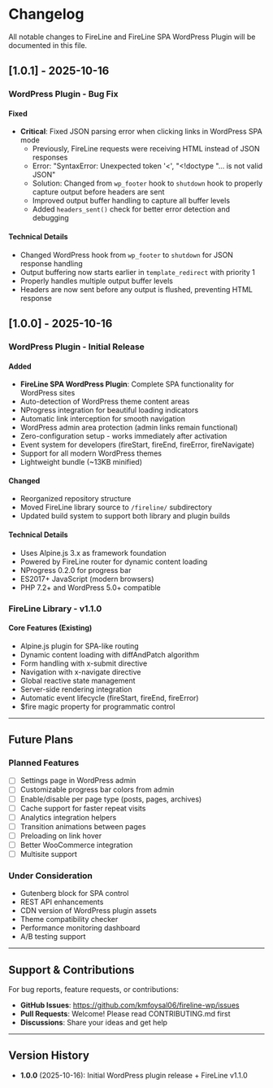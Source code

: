 # Changelog

All notable changes to FireLine and FireLine SPA WordPress Plugin will be documented in this file.

## [1.0.1] - 2025-10-16

### WordPress Plugin - Bug Fix

#### Fixed
- **Critical**: Fixed JSON parsing error when clicking links in WordPress SPA mode
  - Previously, FireLine requests were receiving HTML instead of JSON responses
  - Error: "SyntaxError: Unexpected token '<', "<!doctype "... is not valid JSON"
  - Solution: Changed from `wp_footer` hook to `shutdown` hook to properly capture output before headers are sent
  - Improved output buffer handling to capture all buffer levels
  - Added `headers_sent()` check for better error detection and debugging

#### Technical Details
- Changed WordPress hook from `wp_footer` to `shutdown` for JSON response handling
- Output buffering now starts earlier in `template_redirect` with priority 1
- Properly handles multiple output buffer levels
- Headers are now sent before any output is flushed, preventing HTML response

## [1.0.0] - 2025-10-16

### WordPress Plugin - Initial Release

#### Added
- **FireLine SPA WordPress Plugin**: Complete SPA functionality for WordPress sites
- Auto-detection of WordPress theme content areas
- NProgress integration for beautiful loading indicators
- Automatic link interception for smooth navigation
- WordPress admin area protection (admin links remain functional)
- Zero-configuration setup - works immediately after activation
- Event system for developers (fireStart, fireEnd, fireError, fireNavigate)
- Support for all modern WordPress themes
- Lightweight bundle (~13KB minified)

#### Changed
- Reorganized repository structure
- Moved FireLine library source to `/fireline/` subdirectory
- Updated build system to support both library and plugin builds

#### Technical Details
- Uses Alpine.js 3.x as framework foundation
- Powered by FireLine router for dynamic content loading
- NProgress 0.2.0 for progress bar
- ES2017+ JavaScript (modern browsers)
- PHP 7.2+ and WordPress 5.0+ compatible

### FireLine Library - v1.1.0

#### Core Features (Existing)
- Alpine.js plugin for SPA-like routing
- Dynamic content loading with diffAndPatch algorithm
- Form handling with x-submit directive
- Navigation with x-navigate directive
- Global reactive state management
- Server-side rendering integration
- Automatic event lifecycle (fireStart, fireEnd, fireError)
- $fire magic property for programmatic control

---

## Future Plans

### Planned Features
- [ ] Settings page in WordPress admin
- [ ] Customizable progress bar colors from admin
- [ ] Enable/disable per page type (posts, pages, archives)
- [ ] Cache support for faster repeat visits
- [ ] Analytics integration helpers
- [ ] Transition animations between pages
- [ ] Preloading on link hover
- [ ] Better WooCommerce integration
- [ ] Multisite support

### Under Consideration
- Gutenberg block for SPA control
- REST API enhancements
- CDN version of WordPress plugin assets
- Theme compatibility checker
- Performance monitoring dashboard
- A/B testing support

---

## Support & Contributions

For bug reports, feature requests, or contributions:
- **GitHub Issues**: https://github.com/kmfoysal06/fireline-wp/issues
- **Pull Requests**: Welcome! Please read CONTRIBUTING.md first
- **Discussions**: Share your ideas and get help

---

## Version History

- **1.0.0** (2025-10-16): Initial WordPress plugin release + FireLine v1.1.0
